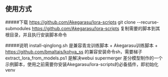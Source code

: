 ## 使用方式

#####下载 https://github.com/Akegarasu/lora-scripts
git clone --recurse-submodules https://github.com/Akegarasu/lora-scripts
复制需要的脚本到其根目录，并且执行安装脚本命令

#####说明
install-qinglong.sh 是兼容青龙训练脚本 + Akegarasu训练脚本 + https://github.com/bmaltais/kohya_ss 的兼容安装命令sh，需要梯子
extract_lora_from_models.ps1 是解决webui supermerger 差分模型制作的一个示例脚本，使用之前需要你安装Akegarasu/lora-scripts的必备插件，即初始化venv
